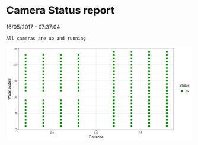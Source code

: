 Camera Status report
================
16/05/2017 - 07:37:04

    All cameras are up and running

![](camreport_files/figure-markdown_github/unnamed-chunk-2-1.png)
